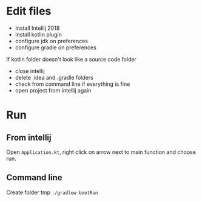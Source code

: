 # Edit files
- Install Intellij 2018
- install kotlin plugin
- configure jdk on preferences
- configure gradle on preferences

If kotlin folder doesn't look like a source code folder 
- close intellij
- delete .idea and .gradle folders
- check from command line if everything is fine
- open project from intellij again

# Run
## From intellij
Open <code>Application.kt</code>, right click on arrow next to main function and choose run.

## Command line
Create folder tmp
<code>./gradlew bootRun</code>

